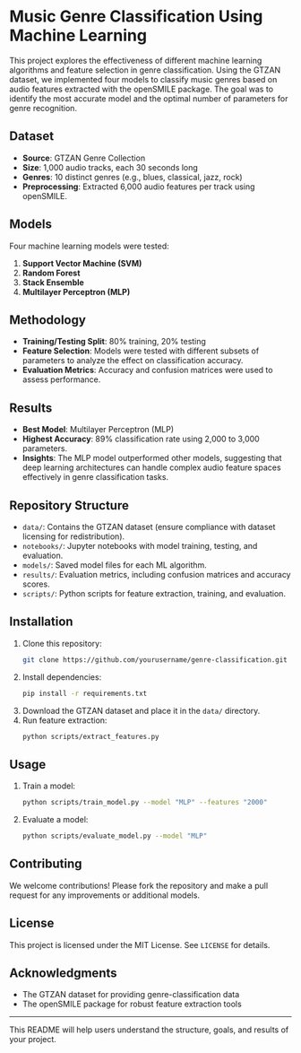 # Music Genre Classification Using Machine Learning

This project explores the effectiveness of different machine learning algorithms and feature selection in genre classification. Using the GTZAN dataset, we implemented four models to classify music genres based on audio features extracted with the openSMILE package. The goal was to identify the most accurate model and the optimal number of parameters for genre recognition.

## Dataset

- **Source**: GTZAN Genre Collection
- **Size**: 1,000 audio tracks, each 30 seconds long
- **Genres**: 10 distinct genres (e.g., blues, classical, jazz, rock)
- **Preprocessing**: Extracted 6,000 audio features per track using openSMILE.

## Models

Four machine learning models were tested:

1. **Support Vector Machine (SVM)**
2. **Random Forest**
3. **Stack Ensemble**
4. **Multilayer Perceptron (MLP)**

## Methodology

- **Training/Testing Split**: 80% training, 20% testing
- **Feature Selection**: Models were tested with different subsets of parameters to analyze the effect on classification accuracy.
- **Evaluation Metrics**: Accuracy and confusion matrices were used to assess performance.

## Results

- **Best Model**: Multilayer Perceptron (MLP)
- **Highest Accuracy**: 89% classification rate using 2,000 to 3,000 parameters.
- **Insights**: The MLP model outperformed other models, suggesting that deep learning architectures can handle complex audio feature spaces effectively in genre classification tasks.

## Repository Structure

- `data/`: Contains the GTZAN dataset (ensure compliance with dataset licensing for redistribution).
- `notebooks/`: Jupyter notebooks with model training, testing, and evaluation.
- `models/`: Saved model files for each ML algorithm.
- `results/`: Evaluation metrics, including confusion matrices and accuracy scores.
- `scripts/`: Python scripts for feature extraction, training, and evaluation.

## Installation

1. Clone this repository:
   ```bash
   git clone https://github.com/yourusername/genre-classification.git
   ```
2. Install dependencies:
   ```bash
   pip install -r requirements.txt
   ```
3. Download the GTZAN dataset and place it in the `data/` directory.
4. Run feature extraction:
   ```bash
   python scripts/extract_features.py
   ```

## Usage

1. Train a model:
   ```bash
   python scripts/train_model.py --model "MLP" --features "2000"
   ```
2. Evaluate a model:
   ```bash
   python scripts/evaluate_model.py --model "MLP"
   ```

## Contributing

We welcome contributions! Please fork the repository and make a pull request for any improvements or additional models.

## License

This project is licensed under the MIT License. See `LICENSE` for details.

## Acknowledgments

- The GTZAN dataset for providing genre-classification data
- The openSMILE package for robust feature extraction tools

---

This README will help users understand the structure, goals, and results of your project.
